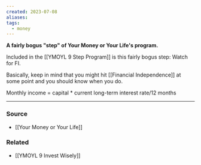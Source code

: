 ```yaml
---
created: 2023-07-08
aliases: 
tags:
  - money
---
```

**A fairly bogus "step" of Your Money or Your Life's program.**

Included in the [[YMOYL 9 Step Program]] is this fairly bogus step: Watch for FI.

Basically, keep in mind that you might hit [[Financial Independence]] at some point and you should know when you do.

Monthly income = capital * current long-term interest rate/12 months

****
### Source
- [[Your Money or Your Life]]

### Related
- [[YMOYL 9 Invest Wisely]]